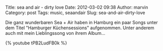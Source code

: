 Title: sea and air - dirty love
Date: 2012-03-02 09:38
Author: marvin
Category: post
Tags: music, seaandair
Slug: sea-and-air-dirty-love

Die ganz wunderbaren Sea + Air haben in Hamburg ein paar Songs unter dem
Titel "Hamburger Küchensessions" aufgenommen. Unter anderem auch mit
mein Lieblingssong von ihrem Album...

{% youtube tPB2LudFB0k %}

